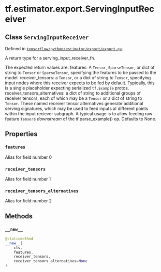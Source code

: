 <div itemscope itemtype="http://developers.google.com/ReferenceObject">
<meta itemprop="name" content="tf.estimator.export.ServingInputReceiver" />
<meta itemprop="property" content="features"/>
<meta itemprop="property" content="receiver_tensors"/>
<meta itemprop="property" content="receiver_tensors_alternatives"/>
<meta itemprop="property" content="__new__"/>
</div>

# tf.estimator.export.ServingInputReceiver

## Class `ServingInputReceiver`





Defined in [`tensorflow/python/estimator/export/export.py`](https://www.tensorflow.org/code/tensorflow/python/estimator/export/export.py).

A return type for a serving_input_receiver_fn.

The expected return values are:
  features: A `Tensor`, `SparseTensor`, or dict of string to `Tensor` or
    `SparseTensor`, specifying the features to be passed to the model.
  receiver_tensors: a `Tensor`, or a dict of string to `Tensor`, specifying
    input nodes where this receiver expects to be fed by default.  Typically,
    this is a single placeholder expecting serialized `tf.Example` protos.
  receiver_tensors_alternatives: a dict of string to additional
    groups of receiver tensors, each of which may be a `Tensor` or a dict of
    string to `Tensor`.  These named receiver tensor alternatives generate
    additional serving signatures, which may be used to feed inputs at
    different points within the input reciever subgraph.  A typical usage is
    to allow feeding raw feature `Tensor`s *downstream* of the
    tf.parse_example() op.  Defaults to None.

## Properties

<h3 id="features"><code>features</code></h3>

Alias for field number 0

<h3 id="receiver_tensors"><code>receiver_tensors</code></h3>

Alias for field number 1

<h3 id="receiver_tensors_alternatives"><code>receiver_tensors_alternatives</code></h3>

Alias for field number 2



## Methods

<h3 id="__new__"><code>__new__</code></h3>

``` python
@staticmethod
__new__(
    cls,
    features,
    receiver_tensors,
    receiver_tensors_alternatives=None
)
```





